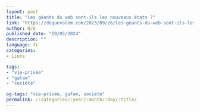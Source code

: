 ```yaml
---
layout: post
title: "Les géants du web sont-ils les nouveaux états ?"
link: "https://dequevolem.com/2023/09/26/les-geants-du-web-sont-ils-les-nouveaux-etats"
author: N/A
published_date: "19/05/2024"
description: ""
language: fr
categories:
- Liens

tags:
- "vie-privée"
- "gafam"
- "société"

og-tags: "vie-privée, gafam, société"
permalink: /:categories/:year/:month/:day/:title/
---
```

